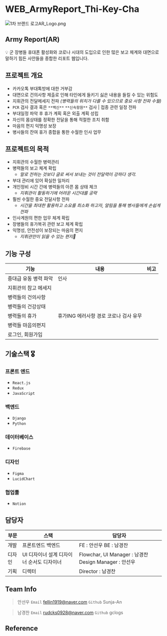 # WEB_ArmyReport_Thi-Key-Cha

![1차 브랜드 로고AR_Logo.png](https://s3-us-west-2.amazonaws.com/secure.notion-static.com/51a09c2d-ad8a-407c-950a-8b00f7ca712b/1%EC%B0%A8_%EB%B8%8C%EB%9E%9C%EB%93%9C_%EB%A1%9C%EA%B3%A0AR_Logo.png)

## Army Report(AR)
<aside>
💡 군 장병들 휴대폰 활성화와 코로나 시대의 도입으로 인한 많은 보고 체계와 대면으로 말하기 힘든 사안들을 종합한 리포트 웹입니다.
</aside>

## 프로젝트 개요
- 카카오톡 부대톡방에 대한 거부감
- 대면으로 건의사항 제출로 인해 타인에게 들키기 싫은 내용을 들킬 수 있는 위험도
- 지휘관의 전달메세지 전파 *(병력들의 위치가 다를 수 있으므로 중요 사항 전파 수월)*
- `PCR` 검사 결과 혹은 `**백신**` `**신속항원**` 검사 | 접종 관련 일정 전파
- 부대일정 파악 후 휴가 계획 혹은 외출 계획 성립
- 자신의 몸상태를 정확한 전달을 통해 적절한 조치 취함
- 마음의 편지 익명성 보장
- 병사들의 잔여 휴가 종합을 통한 수월한 인사 업무

## 프로젝트의 목적
- 지휘관의 수월한 병력관리
- 병력들의 보고 체계 확립
    - *말로 전하는 것보다 글로 써서 보내는 것이 전달력이 강하다 생각.*
- 부대 관리에 있어 확실한 일처리
- 개인정비 시간 간에 병력들의 아픈 몸 상태 체크
    - *지휘관이 활동하기에 어려운 시간대를 공략*
- 훨씬 수월한 중요 전달사항 전파
    - *시간을 최대한 활용하고 소요를 최소화 하고자, 알림을 통해 병사들에게 손쉽게 전파*
- 인사계원의 편한 업무 체계 확립
- 장병들의 휴가복귀 관련 보고 체계 확립
- 익명성, 안전성이 보장되는 마음의 편지
    - *지휘관만이 읽을 수 있는 편지👀*

## 기능 구성
| 기능 | 내용 | 비고 |
| --- | --- | --- |
| 중대급 유동 병력 파악 | 인사  |  |
| 지휘관의 참고 메세지 |  |  |
| 병력들의 건의사항 |  |  |
| 병력들의 건강상태 |  |  |
| 병력들의 휴가 | 휴가ING 에러사항 경로 코로나 검사 유무 |  |
| 병력들 마음의편지 |  |  |
| 로그인, 회원가입 |  |  |

## 기술스택 🎖️

### 프론트 엔드

- `React.js`
- `Redux`
- `JavaScript`

### 백엔드

- `Django`
- `Python`

### 데이터베이스

- `Firebase`

### 디자인

- `Figma`
- `LucidChart`

### 협업툴

- `Notion`

## 담당자

| 부문 | 스택 | 담당자 |
| --- | --- | --- |
| 개발 | 프론트엔드 백엔드 | FE : 안선우  BE : 남경찬 |
| 디자인 | UI 디자이너 설계 디자이너 순서도 디자이너 | Flowchar, UI Manager : 남경찬 Design Manager : 안선우  |
| 기획 | 디렉터  | Director : 남경찬 |

## Team Info

> 안선우
`Email` fellin1919@naver.com
`Github` Sunja-An
> 

> 남경찬 
`Email` rudcks0928@naver.com
`Github` gclogs
>

## Reference

